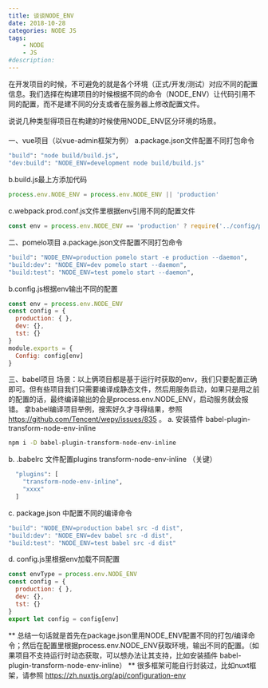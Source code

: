 ```yaml
---
title: 谈谈NODE_ENV
date: 2018-10-28
categories: NODE JS
tags: 
    - NODE
    - JS
#description: 
---
```


在开发项目的时候，不可避免的就是各个环境（正式/开发/测试）对应不同的配置信息。我们选择在构建项目的时候根据不同的命令（NODE_ENV）让代码引用不同的配置，而不是建不同的分支或者在服务器上修改配置文件。
<!-- more -->
说说几种类型得项目在构建的时候使用NODE_ENV区分环境的场景。
####
一、vue项目（以vue-admin框架为例）
a.package.json文件配置不同打包命令
```bash
"build": "node build/build.js",
"dev:build": "NODE_ENV=development node build/build.js"
```
b.build.js最上方添加代码
```js
process.env.NODE_ENV = process.env.NODE_ENV || 'production'
```
c.webpack.prod.conf.js文件里根据env引用不同的配置文件
```js
const env = process.env.NODE_ENV == 'production' ? require('../config/prod.env') :  require('../config/dev.build.env')
```
二、pomelo项目
a.package.json文件配置不同打包命令
```bash
"build": "NODE_ENV=production pomelo start -e production --daemon",
"build:dev": "NODE_ENV=dev pomelo start --daemon",
"build:test": "NODE_ENV=test pomelo start --daemon",
```
b.config.js根据env输出不同的配置
```js
const env = process.env.NODE_ENV
const config = {
  production: { },
  dev: {},
  tst: {}
}
module.exports = {
  Config: config[env]
}
```
三、babel项目
场景：以上俩项目都是基于运行时获取的env，我们只要配置正确即可。但有些项目我们只需要编译成静态文件，然后用服务启动，如果只是用之前的配置的话，最终编译输出的会是process.env.NODE_ENV，启动服务就会报错。
拿babel编译项目举例，搜索好久才寻得结果，参照 https://github.com/Tencent/wepy/issues/835 。
a. 安装插件 babel-plugin-transform-node-env-inline
```bash
npm i -D babel-plugin-transform-node-env-inline
```
b. .babelrc 文件配置plugins transform-node-env-inline （关键）
```bash
  "plugins": [
    "transform-node-env-inline",
    "xxxx"
  ]
```
c. package.json 中配置不同的编译命令
```js
"build": "NODE_ENV=production babel src -d dist",
"build:dev": "NODE_ENV=dev babel src -d dist",
"build:test": "NODE_ENV=test babel src -d dist"
```
d. config.js里根据env加载不同配置
```js
const envType = process.env.NODE_ENV
const config = {
  production: { },
  dev: {},
  tst: {}
}
export let config = config[env]
```

** 总结一句话就是首先在package.json里用NODE_ENV配置不同的打包/编译命令；然后在配置里根据process.env.NODE_ENV获取环境，输出不同的配置。（如果项目不支持运行时动态获取，可以想办法让其支持，比如安装插件 babel-plugin-transform-node-env-inline）
** 很多框架可能自行封装过，比如nuxt框架，请参照 https://zh.nuxtjs.org/api/configuration-env
